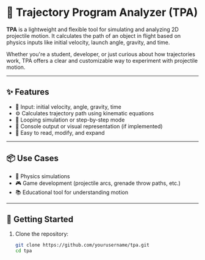 # 🎯 Trajectory Program Analyzer (TPA)

**TPA** is a lightweight and flexible tool for simulating and analyzing 2D projectile motion. It calculates the path of an object in flight based on physics inputs like initial velocity, launch angle, gravity, and time.

Whether you're a student, developer, or just curious about how trajectories work, TPA offers a clear and customizable way to experiment with projectile motion.

---

## ✨ Features

- 📐 Input: initial velocity, angle, gravity, time
- ⚙️ Calculates trajectory path using kinematic equations
- 🔁 Looping simulation or step-by-step mode
- 📄 Console output or visual representation (if implemented)
- 🧠 Easy to read, modify, and expand

---

## 📦 Use Cases

- 🧪 Physics simulations
- 🎮 Game development (projectile arcs, grenade throw paths, etc.)
- 📚 Educational tool for understanding motion

---

## 🚀 Getting Started

1. Clone the repository:
   ```bash
   git clone https://github.com/yourusername/tpa.git
   cd tpa
